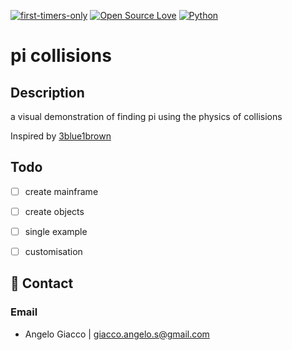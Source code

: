 [![first-timers-only](https://img.shields.io/badge/first--timers--only-friendly-blue.svg?style=flat-square)](https://www.firsttimersonly.com/)
[![Open Source Love](https://img.shields.io/badge/Open%20Source-%E2%9D%A4-blueviolet.svg)](https://opensource.com/article/18/11/reasons-love-open-source)
[![Python](https://img.shields.io/badge/language-python-success.svg)](https://www.python.org/)

# pi collisions

## Description

a visual demonstration of finding pi using the physics of collisions

Inspired by [3blue1brown](https://www.youtube.com/watch?v=HEfHFsfGXjs)


## Todo
- [ ] create mainframe
- [ ] create objects
- [ ] single example
- [ ] customisation


## 📧 Contact
### Email
- Angelo Giacco | giacco.angelo.s@gmail.com
